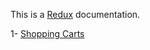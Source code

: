 This is a [Redux]() documentation.


1- [Shopping Carts](https://github.com/vahid-nejad/nextjs-redux-shopping-cart)

